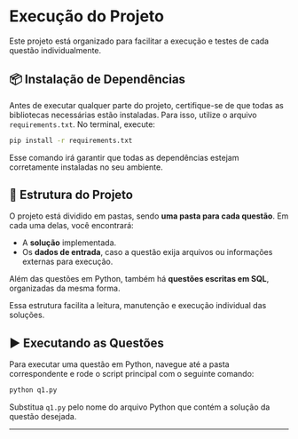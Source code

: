# Execução do Projeto

Este projeto está organizado para facilitar a execução e testes de cada questão individualmente.

## 📦 Instalação de Dependências

Antes de executar qualquer parte do projeto, certifique-se de que todas as bibliotecas necessárias estão instaladas. Para isso, utilize o arquivo `requirements.txt`. No terminal, execute:

```bash
pip install -r requirements.txt
```

Esse comando irá garantir que todas as dependências estejam corretamente instaladas no seu ambiente.

## 📁 Estrutura do Projeto

O projeto está dividido em pastas, sendo **uma pasta para cada questão**. Em cada uma delas, você encontrará:

- A **solução** implementada.
- Os **dados de entrada**, caso a questão exija arquivos ou informações externas para execução.

Além das questões em Python, também há **questões escritas em SQL**, organizadas da mesma forma.

Essa estrutura facilita a leitura, manutenção e execução individual das soluções.

## ▶️ Executando as Questões

Para executar uma questão em Python, navegue até a pasta correspondente e rode o script principal com o seguinte comando:

```bash
python q1.py
```

Substitua `q1.py` pelo nome do arquivo Python que contém a solução da questão desejada.

---
